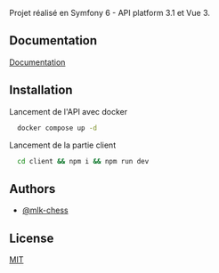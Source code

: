 Projet réalisé en Symfony 6 - API platform 3.1 et Vue 3.


## Documentation

[Documentation](https://task-app-sigma-ten.vercel.app/)


## Installation

Lancement de l'API avec docker

```bash
  docker compose up -d
```

Lancement de la partie client

```bash
  cd client && npm i && npm run dev
```

## Authors

- [@mlk-chess](https://www.github.com/mlk-chess)


## License

[MIT](https://choosealicense.com/licenses/mit/)

